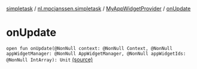 [simpletask](../../index.md) / [nl.mpcjanssen.simpletask](../index.md) / [MyAppWidgetProvider](index.md) / [onUpdate](.)

# onUpdate

`open fun onUpdate(@NonNull context: @NonNull Context, @NonNull appWidgetManager: @NonNull AppWidgetManager, @NonNull appWidgetIds: @NonNull IntArray): Unit` [(source)](https://github.com/mpcjanssen/simpletask-android/blob/master/src/main/java/nl/mpcjanssen/simpletask/MyAppWidgetProvider.java#L107)